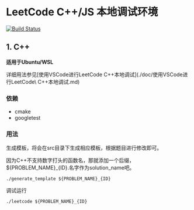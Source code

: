 # LeetCode C++/JS 本地调试环境

[![Build Status](https://travis-ci.com/Pokerpoke/LeetCode.svg?branch=master)](https://travis-ci.com/Pokerpoke/LeetCode)

## 1. C++

**适用于Ubuntu/WSL**

详细用法参见[使用VSCode进行LeetCode C++本地调试](./doc/使用VSCode进行LeetCode\ C++本地调试.md)

### 依赖

- cmake
- googletest

### 用法

生成模板，将会在src目录下生成相应模板，根据题目进行修改即可。

因为C++不支持数字打头的函数名，那就添加一个后缀，${PROBLEM_NAME}_{ID}.名字作为solution_name吧。

```shell
./generate_template ${PROBLEM_NAME}_{ID}
```

调试运行

```shell
./leetcode ${PROBLEM_NAME}_{ID}
```
